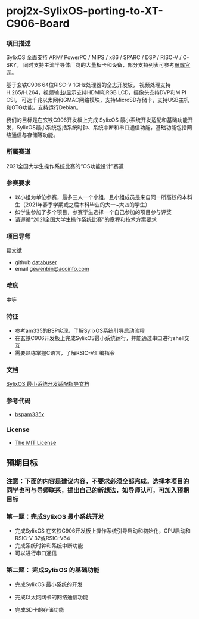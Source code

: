 # proj2x-SylixOS-porting-to-XT-C906-Board
### 项目描述

SylixOS 全面支持 ARM/ PowerPC / MIPS / x86 / SPARC / DSP / RISC-V / C-SKY， 同时支持主流半导体厂商的大量板卡和设备，部分支持列表可参考[翼辉官网](https://www.acoinfo.com/html/edu_con/cpu.html)。

基于玄铁C906 64位RISC-V 1GHz处理器的全志开发板， 视频处理支持H.265/H.264，视频输出/显示支持HDMI和RGB LCD，摄像头支持DVP和MIPI CSI， 可选千兆以太网和GMAC网络模块，支持MicroSD存储卡，支持USB主机和OTG功能，支持运行Debian。

我们的目标是在玄铁C906开发板上完成 SylixOS 最小系统开发适配和基础功能开发，SylixOS最小系统包括系统时钟、系统中断和串口通信功能，基础功能包括网络通信与存储等功能。

### 所属赛道

2021全国大学生操作系统比赛的“OS功能设计”赛道

### 参赛要求

- 以小组为单位参赛，最多三人一个小组，且小组成员是来自同一所高校的本科生（2021年春季学期或之后本科毕业的大一~大四的学生）
- 如学生参加了多个项目，参赛学生选择一个自己参加的项目参与评奖
- 请遵循“2021全国大学生操作系统比赛”的章程和技术方案要求

### 项目导师

葛文斌

* github [databuser](https://github.com/databuser)
* email  gewenbin@acoinfo.com


### 难度

中等


### 特征

- 参考am335的BSP实现，了解SylixOS系统引导启动流程
- 在玄铁C906开发板上完成SylixOS最小系统运行，并能通过串口进行shell交互
- 需要熟练掌握C语言，了解RSIC-V汇编指令

### 文档

[SylixOS 最小系统开发适配指导文档](https://github.com/acoinfo/sylixos_oscomp_2021/tree/master/shell_enhancement)

### 参考代码
* [bspam335x](http://git.sylixos.com/cgit/cgit.cgi/bspam335x.git/)

### License

*  [The MIT License](https://opensource.org/licenses/MIT)

## 预期目标

### 注意：下面的内容是建议内容，不要求必须全部完成。选择本项目的同学也可与导师联系，提出自己的新想法，如导师认可，可加入预期目标

### 第一题：完成SylixOS 最小系统开发

*  完成SylixOS 在玄铁C906开发板上操作系统引导启动和初始化，CPU启动和RSIC-V 32或RSIC-V64
* 完成系统时钟和系统中断功能
* 可以进行串口通信

### 第二题： 完成SylixOS 的基础功能

* 完成SylixOS 最小系统的开发

* 完成以太网网卡的网络通信功能

* 完成SD卡的存储功能
